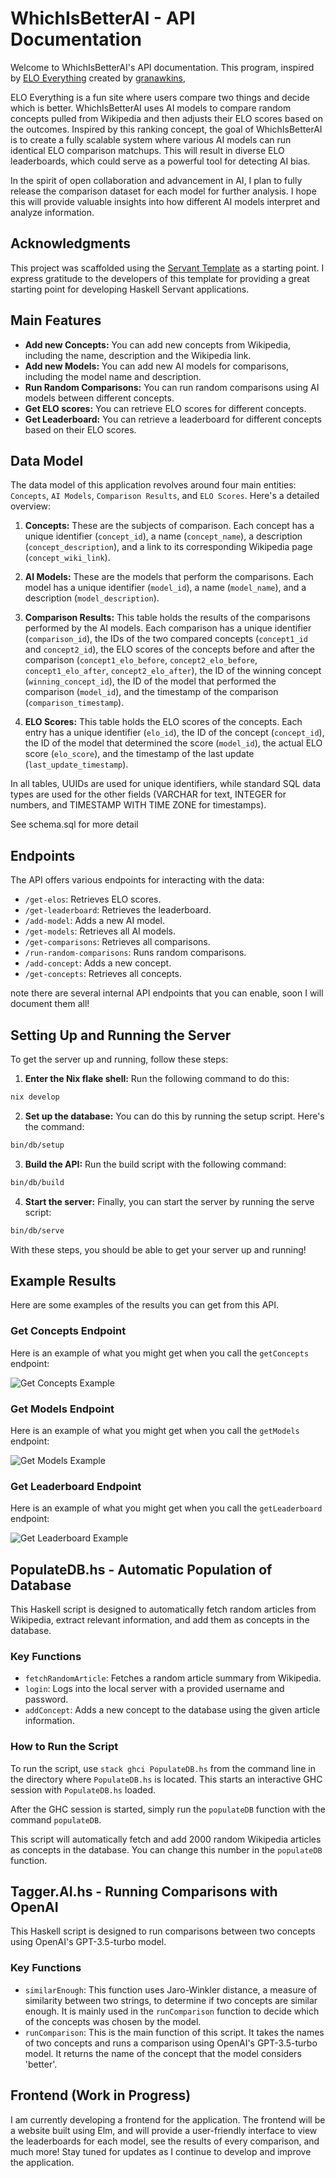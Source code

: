# WhichIsBetterAI - API Documentation

Welcome to WhichIsBetterAI's API documentation. This program, inspired by [ELO Everything](https://eloeverything.co/) created by [granawkins](http://twitter.com/granawkins), 

ELO Everything is a fun site where users compare two things and decide which is better. WhichIsBetterAI uses AI models to compare random concepts pulled from Wikipedia and then adjusts their ELO scores based on the outcomes. Inspired by this ranking concept, the goal of WhichIsBetterAI is to create a fully scalable system where various AI models can run identical ELO comparison matchups. This will result in diverse ELO leaderboards, which could serve as a powerful tool for detecting AI bias.

In the spirit of open collaboration and advancement in AI, I plan to fully release the comparison dataset for each model for further analysis. I hope this will provide valuable insights into how different AI models interpret and analyze information.


## Acknowledgments

This project was scaffolded using the [Servant Template](https://github.com/tweag/servant-template) as a starting point. I express  gratitude to the developers of this template for providing a great starting point for developing Haskell Servant applications.

## Main Features

- **Add new Concepts:** You can add new concepts from Wikipedia, including the name, description and the Wikipedia link.
- **Add new Models:** You can add new AI models for comparisons, including the model name and description.
- **Run Random Comparisons:** You can run random comparisons using AI models between different concepts.
- **Get ELO scores:** You can retrieve ELO scores for different concepts.
- **Get Leaderboard:** You can retrieve a leaderboard for different concepts based on their ELO scores.

## Data Model

The data model of this application revolves around four main entities: `Concepts`, `AI Models`, `Comparison Results`, and `ELO Scores`. Here's a detailed overview:

1. **Concepts:** These are the subjects of comparison. Each concept has a unique identifier (`concept_id`), a name (`concept_name`), a description (`concept_description`), and a link to its corresponding Wikipedia page (`concept_wiki_link`). 

2. **AI Models:** These are the models that perform the comparisons. Each model has a unique identifier (`model_id`), a name (`model_name`), and a description (`model_description`).

3. **Comparison Results:** This table holds the results of the comparisons performed by the AI models. Each comparison has a unique identifier (`comparison_id`), the IDs of the two compared concepts (`concept1_id` and `concept2_id`), the ELO scores of the concepts before and after the comparison (`concept1_elo_before`, `concept2_elo_before`, `concept1_elo_after`, `concept2_elo_after`), the ID of the winning concept (`winning_concept_id`), the ID of the model that performed the comparison (`model_id`), and the timestamp of the comparison (`comparison_timestamp`).

4. **ELO Scores:** This table holds the ELO scores of the concepts. Each entry has a unique identifier (`elo_id`), the ID of the concept (`concept_id`), the ID of the model that determined the score (`model_id`), the actual ELO score (`elo_score`), and the timestamp of the last update (`last_update_timestamp`).

In all tables, UUIDs are used for unique identifiers, while standard SQL data types are used for the other fields (VARCHAR for text, INTEGER for numbers, and TIMESTAMP WITH TIME ZONE for timestamps).

See schema.sql for more detail


## Endpoints

The API offers various endpoints for interacting with the data:

- `/get-elos`: Retrieves ELO scores.
- `/get-leaderboard`: Retrieves the leaderboard.
- `/add-model`: Adds a new AI model.
- `/get-models`: Retrieves all AI models.
- `/get-comparisons`: Retrieves all comparisons.
- `/run-random-comparisons`: Runs random comparisons.
- `/add-concept`: Adds a new concept.
- `/get-concepts`: Retrieves all concepts.

note there are several internal API endpoints that you can enable, soon I will document them all!

## Setting Up and Running the Server

To get the server up and running, follow these steps:

1. **Enter the Nix flake shell:** Run the following command to do this:

```bash
nix develop
```

2. **Set up the database:** You can do this by running the setup script. Here's the command:

```bash
bin/db/setup
```

3. **Build the API:** Run the build script with the following command:

```bash
bin/db/build
```

4. **Start the server:** Finally, you can start the server by running the serve script:

```bash
bin/db/serve
```

With these steps, you should be able to get your server up and running!

## Example Results

Here are some examples of the results you can get from this API.

### Get Concepts Endpoint

Here is an example of what you might get when you call the `getConcepts` endpoint:

![Get Concepts Example](getConcepts.png)

### Get Models Endpoint

Here is an example of what you might get when you call the `getModels` endpoint:

![Get Models Example](getModels.png)

### Get Leaderboard Endpoint

Here is an example of what you might get when you call the `getLeaderboard` endpoint:

![Get Leaderboard Example](getLeaderboard.png)


## PopulateDB.hs - Automatic Population of Database

This Haskell script is designed to automatically fetch random articles from Wikipedia, extract relevant information, and add them as concepts in the database.

### Key Functions

- `fetchRandomArticle`: Fetches a random article summary from Wikipedia.
- `login`: Logs into the local server with a provided username and password.
- `addConcept`: Adds a new concept to the database using the given article information.

### How to Run the Script

To run the script, use `stack ghci PopulateDB.hs` from the command line in the directory where `PopulateDB.hs` is located. This starts an interactive GHC session with `PopulateDB.hs` loaded.

After the GHC session is started, simply run the `populateDB` function with the command `populateDB`.

This script will automatically fetch and add 2000 random Wikipedia articles as concepts in the database. You can change this number in the `populateDB` function.

## Tagger.AI.hs - Running Comparisons with OpenAI

This Haskell script is designed to run comparisons between two concepts using OpenAI's GPT-3.5-turbo model. 

### Key Functions

- `similarEnough`: This function uses Jaro-Winkler distance, a measure of similarity between two strings, to determine if two concepts are similar enough. It is mainly used in the `runComparison` function to decide which of the concepts was chosen by the model.
- `runComparison`: This is the main function of this script. It takes the names of two concepts and runs a comparison using OpenAI's GPT-3.5-turbo model. It returns the name of the concept that the model considers 'better'. 

## Frontend (Work in Progress)
I am currently developing a frontend for the application. The frontend will be a website built using Elm, and will provide a user-friendly interface to view the leaderboards for each model, see the results of every comparison, and much more!
Stay tuned for updates as I continue to develop and improve the application.
